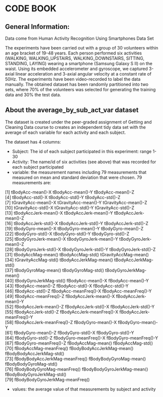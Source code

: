 # CODE BOOK

## General Information: 

Data come from Human Activity Recognition Using Smartphones Data Set 

The experiments have been carried out with a group of 30 volunteers within an 
age bracket of 19-48 years. Each person performed six activities (WALKING, 
WALKING_UPSTAIRS, WALKING_DOWNSTAIRS, SITTING, STANDING, LAYING) wearing a 
smartphone (Samsung Galaxy S II) on the waist. Using its embedded accelerometer
and gyroscope, we captured 3-axial linear acceleration and 3-axial angular 
velocity at a constant rate of 50Hz. The experiments have been video-recorded 
to label the data manually. The obtained dataset has been randomly partitioned 
into two sets, where 70% of the volunteers was selected for generating the 
training data and 30% the test data. 

## About the average_by_sub_act_var dataset

The dataset is created under the peer-graded assignment of Getting and Cleaning Data
course to creates an independent tidy data set with the average of each variable
for each activity and each subject.

The dataset has 4 columns: 
* Subject: The id of each subject participated in this experiment: range 1-30
* Activity: The name/id of six activities (see above) that was recorded for
each subject participated
* variable: the measurement names including 79 measurements that measured on 
mean and standard deviation that were chosen. 
79 measurements are:

[1] tBodyAcc-mean()-X               tBodyAcc-mean()-Y               tBodyAcc-mean()-Z              
[4] tBodyAcc-std()-X                tBodyAcc-std()-Y                tBodyAcc-std()-Z               
[7] tGravityAcc-mean()-X            tGravityAcc-mean()-Y            tGravityAcc-mean()-Z           
[10] tGravityAcc-std()-X             tGravityAcc-std()-Y             tGravityAcc-std()-Z            
[13] tBodyAccJerk-mean()-X           tBodyAccJerk-mean()-Y           tBodyAccJerk-mean()-Z          
[16] tBodyAccJerk-std()-X            tBodyAccJerk-std()-Y            tBodyAccJerk-std()-Z           
[19] tBodyGyro-mean()-X              tBodyGyro-mean()-Y              tBodyGyro-mean()-Z             
[22] tBodyGyro-std()-X               tBodyGyro-std()-Y               tBodyGyro-std()-Z              
[25] tBodyGyroJerk-mean()-X          tBodyGyroJerk-mean()-Y          tBodyGyroJerk-mean()-Z         
[28] tBodyGyroJerk-std()-X           tBodyGyroJerk-std()-Y           tBodyGyroJerk-std()-Z          
[31] tBodyAccMag-mean()              tBodyAccMag-std()               tGravityAccMag-mean()          
[34] tGravityAccMag-std()            tBodyAccJerkMag-mean()          tBodyAccJerkMag-std()          
[37] tBodyGyroMag-mean()             tBodyGyroMag-std()              tBodyGyroJerkMag-mean()        
[40] tBodyGyroJerkMag-std()          fBodyAcc-mean()-X               fBodyAcc-mean()-Y              
[43] fBodyAcc-mean()-Z               fBodyAcc-std()-X                fBodyAcc-std()-Y               
[46] fBodyAcc-std()-Z                fBodyAcc-meanFreq()-X           fBodyAcc-meanFreq()-Y          
[49] fBodyAcc-meanFreq()-Z           fBodyAccJerk-mean()-X           fBodyAccJerk-mean()-Y          
[52] fBodyAccJerk-mean()-Z           fBodyAccJerk-std()-X            fBodyAccJerk-std()-Y           
[55] fBodyAccJerk-std()-Z            fBodyAccJerk-meanFreq()-X       fBodyAccJerk-meanFreq()-Y      
[58] fBodyAccJerk-meanFreq()-Z       fBodyGyro-mean()-X              fBodyGyro-mean()-Y             
[61] fBodyGyro-mean()-Z              fBodyGyro-std()-X               fBodyGyro-std()-Y              
[64] fBodyGyro-std()-Z               fBodyGyro-meanFreq()-X          fBodyGyro-meanFreq()-Y         
[67] fBodyGyro-meanFreq()-Z          fBodyAccMag-mean()              fBodyAccMag-std()              
[70] fBodyAccMag-meanFreq()          fBodyBodyAccJerkMag-mean()      fBodyBodyAccJerkMag-std()      
[73] fBodyBodyAccJerkMag-meanFreq()  fBodyBodyGyroMag-mean()         fBodyBodyGyroMag-std()         
[76] fBodyBodyGyroMag-meanFreq()     fBodyBodyGyroJerkMag-mean()     fBodyBodyGyroJerkMag-std()     
[79] fBodyBodyGyroJerkMag-meanFreq()

* values: the average value of that measurements by subject and activity







